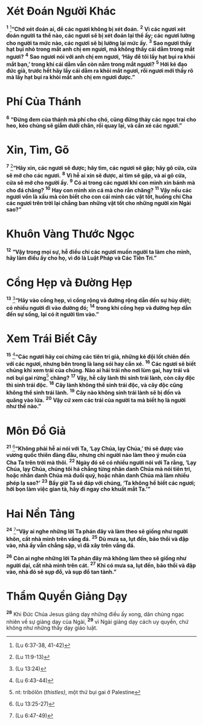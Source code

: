 # Xét Ðoán Người Khác
<sup><b>1</b></sup> [^1@-5c07f169-9cdf-4281-8036-d696a33a2b79]**“Chớ xét đoán ai, để các ngươi không bị xét đoán.** <sup><b>2</b></sup> **Vì các ngươi xét đoán người ta thể nào, các ngươi sẽ bị xét đoán lại thể ấy; các ngươi lường cho người ta mức nào, các ngươi sẽ bị lường lại mức ấy.** <sup><b>3</b></sup> **Sao ngươi thấy hạt bụi nhỏ trong mắt anh chị em ngươi, mà không thấy cái dằm trong mắt ngươi?** <sup><b>4</b></sup> **Sao ngươi nói với anh chị em ngươi, ‘Hãy để tôi lấy hạt bụi ra khỏi mắt bạn,’ trong khi cái dằm vẫn còn nằm trong mắt ngươi?** <sup><b>5</b></sup> **Hỡi kẻ đạo đức giả, trước hết hãy lấy cái dằm ra khỏi mắt ngươi, rồi ngươi mới thấy rõ mà lấy hạt bụi ra khỏi mắt anh chị em ngươi được.”**

# Phí Của Thánh
<sup><b>6</b></sup> **“Ðừng đem của thánh mà phí cho chó, cũng đừng thảy các ngọc trai cho heo, kẻo chúng sẽ giẫm dưới chân, rồi quay lại, và cắn xé các ngươi.”**

# Xin, Tìm, Gõ
<sup><b>7</b></sup> [^2@-5c07f169-9cdf-4281-8036-d696a33a2b79]**“Hãy xin, các ngươi sẽ được; hãy tìm, các ngươi sẽ gặp; hãy gõ cửa, cửa sẽ mở cho các ngươi.** <sup><b>8</b></sup> **Vì hễ ai xin sẽ được, ai tìm sẽ gặp, và ai gõ cửa, cửa sẽ mở cho người ấy.** <sup><b>9</b></sup> **Có ai trong các ngươi khi con mình xin bánh mà cho đá chăng?** <sup><b>10</b></sup> **Hay con mình xin cá mà cho rắn chăng?** <sup><b>11</b></sup> **Vậy nếu các ngươi vốn là xấu mà còn biết cho con cái mình các vật tốt, huống chi Cha các ngươi trên trời lại chẳng ban những vật tốt cho những người xin Ngài sao?”**

# Khuôn Vàng Thước Ngọc
<sup><b>12</b></sup> **“Vậy trong mọi sự, hễ điều chi các ngươi muốn người ta làm cho mình, hãy làm điều ấy cho họ, vì đó là Luật Pháp và Các Tiên Tri.”**

# Cổng Hẹp và Ðường Hẹp
<sup><b>13</b></sup> [^3@-5c07f169-9cdf-4281-8036-d696a33a2b79]**“Hãy vào cổng hẹp, vì cổng rộng và đường rộng dẫn đến sự hủy diệt; có nhiều người đi vào đường đó;** <sup><b>14</b></sup> **trong khi cổng hẹp và đường hẹp dẫn đến sự sống, lại có ít người tìm vào.”**

# Xem Trái Biết Cây
<sup><b>15</b></sup> [^4@-5c07f169-9cdf-4281-8036-d696a33a2b79]**“Các ngươi hãy coi chừng các tiên tri giả, những kẻ đội lốt chiên đến với các ngươi, nhưng bên trong là lang sói hay cắn xé.** <sup><b>16</b></sup> **Các ngươi sẽ biết chúng khi xem trái của chúng. Nào ai hái trái nho nơi lùm gai, hay trái vả nơi bụi gai rừng**[^1-5c07f169-9cdf-4281-8036-d696a33a2b79] **chăng?** <sup><b>17</b></sup> **Vậy, hễ cây lành thì sinh trái lành, còn cây độc thì sinh trái độc.** <sup><b>18</b></sup> **Cây lành không thể sinh trái độc, và cây độc cũng không thể sinh trái lành.** <sup><b>19</b></sup> **Cây nào không sinh trái lành sẽ bị đốn và quăng vào lửa.** <sup><b>20</b></sup> **Vậy cứ xem các trái của người ta mà biết họ là người như thế nào.”**

# Môn Ðồ Giả
<sup><b>21</b></sup> [^5@-5c07f169-9cdf-4281-8036-d696a33a2b79]**“Không phải hễ ai nói với Ta, ‘Lạy Chúa, lạy Chúa,’ thì sẽ được vào vương quốc thiên đàng đâu, nhưng chỉ người nào làm theo ý muốn của Cha Ta trên trời mà thôi.** <sup><b>22</b></sup> **Ngày đó sẽ có nhiều người nói với Ta rằng, ‘Lạy Chúa, lạy Chúa, chúng tôi há chẳng từng nhân danh Chúa mà nói tiên tri, hoặc nhân danh Chúa mà đuổi quỷ, hoặc nhân danh Chúa mà làm nhiều phép lạ sao?’** <sup><b>23</b></sup> **Bấy giờ Ta sẽ đáp với chúng, ‘Ta không hề biết các ngươi; hỡi bọn làm việc gian tà, hãy đi ngay cho khuất mắt Ta.’”**

# Hai Nền Tảng
<sup><b>24</b></sup> [^6@-5c07f169-9cdf-4281-8036-d696a33a2b79]**“Vậy ai nghe những lời Ta phán đây và làm theo sẽ giống như người khôn, cất nhà mình trên vầng đá.** <sup><b>25</b></sup> **Dù mưa sa, lụt đến, bão thổi và đập vào, nhà ấy vẫn chẳng sập, vì đã xây trên vầng đá.**

<sup><b>26</b></sup> **Còn ai nghe những lời Ta phán đây mà không làm theo sẽ giống như người dại, cất nhà mình trên cát.** <sup><b>27</b></sup> **Khi có mưa sa, lụt đến, bão thổi và đập vào, nhà đó sẽ sụp đổ, và sụp đổ tan tành.”**

# Thẩm Quyền Giảng Dạy
<sup><b>28</b></sup> Khi Ðức Chúa Jesus giảng dạy những điều ấy xong, dân chúng ngạc nhiên về sự giảng dạy của Ngài, <sup><b>29</b></sup> vì Ngài giảng dạy cách uy quyền, chứ không như những thầy dạy giáo luật.

[^1-5c07f169-9cdf-4281-8036-d696a33a2b79]: nt: tribólôn (*thistles)*, một thứ bụi gai ở Palestine
[^1@-5c07f169-9cdf-4281-8036-d696a33a2b79]: (Lu 6:37-38, 41-42)
[^2@-5c07f169-9cdf-4281-8036-d696a33a2b79]: (Lu 11:9-13)
[^3@-5c07f169-9cdf-4281-8036-d696a33a2b79]: (Lu 13:24)
[^4@-5c07f169-9cdf-4281-8036-d696a33a2b79]: (Lu 6:43-44)
[^5@-5c07f169-9cdf-4281-8036-d696a33a2b79]: (Lu 13:25-27)
[^6@-5c07f169-9cdf-4281-8036-d696a33a2b79]: (Lu 6:47-49)
